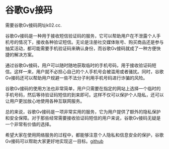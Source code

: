 # 谷歌Gv接码

需要谷歌Gv接码网址k02.cc. 

谷歌Gv接码是一种用于接收短信验证码的服务，它可以帮助用户在不泄露个人手机号的情况下，接收各种验证短信。无论是注册社交媒体账号、购买商品还是参与抽奖活动，都可能需要手机验证码来确认身份，而谷歌Gv接码就成了一种方便快捷的解决方案。

通过谷歌Gv接码，用户可以随时随地获取临时的手机号码，用于接收验证码短信。这样一来，用户就不必担心自己的个人手机号会被滥用或者骚扰。同时，谷歌Gv接码还可以帮助用户规避一些不法分子利用手机号码进行诈骗的风险。

谷歌Gv接码的使用方法也非常简单，用户只需要在指定的网站上选择一个临时的手机号码，然后等待验证码短信的到来即可。这样不仅可以保护个人隐私，还可以让用户更加放心地使用各种互联网服务。

总的来说，谷歌Gv接码是一项非常实用的服务，它为用户提供了额外的隐私保护和安全保障。对于那些经常需要接收验证码短信的用户来说，谷歌Gv接码无疑是一个非常有价值的选择。

希望大家在使用网络服务的过程中，都能够注意个人隐私和信息安全的保护，谷歌Gv接码可以帮助大家更好地实现这一目标。[github](https://github.com)